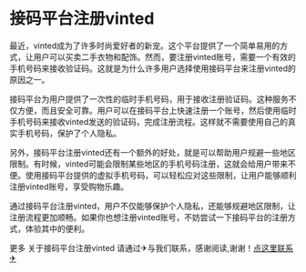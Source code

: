 # 接码平台注册vinted

最近，vinted成为了许多时尚爱好者的新宠。这个平台提供了一个简单易用的方式，让用户可以买卖二手衣物和配饰。然而，要注册vinted账号，需要一个有效的手机号码来接收验证码。这就是为什么许多用户选择使用接码平台来注册vinted的原因之一。

接码平台为用户提供了一次性的临时手机号码，用于接收注册验证码。这种服务不仅方便，而且安全可靠。用户可以在接码平台上快速注册一个账号，然后使用临时手机号码来接收vinted发送的验证码，完成注册流程。这样就不需要使用自己的真实手机号码，保护了个人隐私。

另外，接码平台注册vinted还有一个额外的好处，就是可以帮助用户规避一些地区限制。有时候，vinted可能会限制某些地区的手机号码注册，这就会给用户带来不便。使用接码平台提供的虚拟手机号码，可以轻松应对这些限制，让用户能够顺利注册vinted账号，享受购物乐趣。

通过接码平台注册vinted，用户不仅能够保护个人隐私，还能够规避地区限制，让注册流程更加顺畅。如果你也想注册vinted账号，不妨尝试一下接码平台的注册方式，体验其中的便利。

更多 关于接码平台注册vinted 请通过✈与我们联系，感谢阅读,谢谢！[点这里联系✈](https://ss.k02.cc)